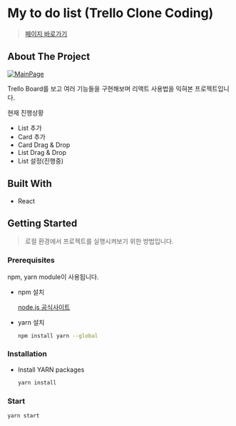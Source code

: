 # My to do list (Trello Clone Coding)

> [페이지 바로가기](https://mooyeon-choi.github.io/trello_clone_coding/)

## About The Project

[![MainPage](./images/mainpage.PNG)](https://mooyeon-choi.github.io/trello_clone_coding/)

Trello Board를 보고 여러 기능들을 구현해보며 리액트 사용법을 익혀본 프로젝트입니다.

현재 진행상황

* List 추가
* Card 추가
* Card Drag & Drop
* List Drag & Drop
* List 설정(진행중)

## Built With

* React

## Getting Started

> 로컬 환경에서 프로젝트를 실행시켜보기 위한 방법입니다.

### Prerequisites

npm, yarn module이 사용됩니다.

- npm 설치

  [node.js 공식사이트](https://nodejs.org/en/)

- yarn 설치

  ```bash
  npm install yarn --global
  ```

### Installation

- Install YARN packages

  ```bash
  yarn install
  ```

### Start

```bash
yarn start
```